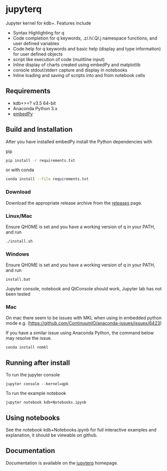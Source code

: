 # jupyterq 
Jupyter kernel for kdb+. Features include

- Syntax Highlighting for q
- Code completion for q keywords, .z/.h/.Q/.j namespace functions, and user defined variables
- Code help for q keywords and basic help (display and type information) for user defined objects
- script like execution of code (mulitline input)
- Inline display of charts created using embedPy and matplotlib
- console stdout/stderr capture and display in notebooks
- Inline loading and saving of scripts into and from notebook cells


## Requirements 
- kdb+>=? v3.5 64-bit
- Anaconda Python 3.x
- [embedPy](https://github.com/KxSystems/embedPy)


## Build and Installation

After you have installed embedPy install the Python dependencies with 

pip
```bash
pip install -r requirements.txt
```
or with conda
```bash
conda install --file requirements.txt
```
### Download

Download the appropriate release archive from the [releases](../../releases/latest) page.


### Linux/Mac

Ensure QHOME is set and you have a working version of q in your PATH, and run

```bash
./install.sh
```

### Windows
Ensure QHOME is set and you have a working version of q in your PATH, and run

```
install.bat
```

Jupyter console, notebook and QtConsole should work, Jupyter lab has not been tested

### Mac
On mac there seem to be issues with MKL when using in embedded python mode e.g. (https://github.com/ContinuumIO/anaconda-issues/issues/6423)

If you have a similar issue using Anaconda Python, the command below may resolve the issue.

```conda install nomkl```


## Running after install

To run the jupyter console
```
jupyter console --kernel=qpk
```
To run the example notebook
```
jupyter notebook kdb+Notebooks.ipynb
```


## Using notebooks

See the notebook kdb+Notebooks.ipynb for full interactive examples and explanation, it should be viewable on github.


## Documentation

Documentation is available on the [jupyterq](https://code.kx.com/q/ml/jupyterq/) homepage.
